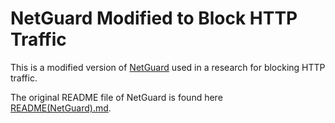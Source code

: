 # NetGuard Modified to Block HTTP Traffic

This is a modified version of [NetGuard](https://github.com/M66B/NetGuard) used in a research for blocking HTTP traffic.

The original README file of NetGuard is found here [README(NetGuard).md](README\(NetGuard\).md).
